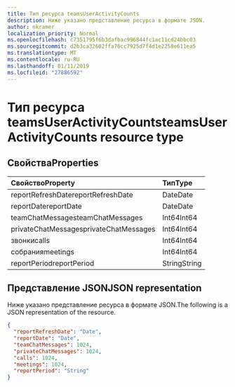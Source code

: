 ```yaml
---
title: Тип ресурса teamsUserActivityCounts
description: Ниже указано представление ресурса в формате JSON.
author: nkramer
localization_priority: Normal
ms.openlocfilehash: c7351795f6b3dafbac996844fc1ac11cd24bbc03
ms.sourcegitcommit: d2b3ca32602ffa76cc7925d7f4d1e2258e611ea5
ms.translationtype: MT
ms.contentlocale: ru-RU
ms.lasthandoff: 01/11/2019
ms.locfileid: "27886592"
---
```

# <a name="teamsuseractivitycounts-resource-type"></a><span data-ttu-id="833a3-103">Тип ресурса teamsUserActivityCounts</span><span class="sxs-lookup"><span data-stu-id="833a3-103">teamsUserActivityCounts resource type</span></span>

## <a name="properties"></a><span data-ttu-id="833a3-104">Свойства</span><span class="sxs-lookup"><span data-stu-id="833a3-104">Properties</span></span>

| <span data-ttu-id="833a3-105">Свойство</span><span class="sxs-lookup"><span data-stu-id="833a3-105">Property</span></span>            | <span data-ttu-id="833a3-106">Тип</span><span class="sxs-lookup"><span data-stu-id="833a3-106">Type</span></span>   |
| :------------------ | :----- |
| <span data-ttu-id="833a3-107">reportRefreshDate</span><span class="sxs-lookup"><span data-stu-id="833a3-107">reportRefreshDate</span></span>   | <span data-ttu-id="833a3-108">Date</span><span class="sxs-lookup"><span data-stu-id="833a3-108">Date</span></span>   |
| <span data-ttu-id="833a3-109">reportDate</span><span class="sxs-lookup"><span data-stu-id="833a3-109">reportDate</span></span>          | <span data-ttu-id="833a3-110">Date</span><span class="sxs-lookup"><span data-stu-id="833a3-110">Date</span></span>   |
| <span data-ttu-id="833a3-111">teamChatMessages</span><span class="sxs-lookup"><span data-stu-id="833a3-111">teamChatMessages</span></span>    | <span data-ttu-id="833a3-112">Int64</span><span class="sxs-lookup"><span data-stu-id="833a3-112">Int64</span></span>  |
| <span data-ttu-id="833a3-113">privateChatMessages</span><span class="sxs-lookup"><span data-stu-id="833a3-113">privateChatMessages</span></span> | <span data-ttu-id="833a3-114">Int64</span><span class="sxs-lookup"><span data-stu-id="833a3-114">Int64</span></span>  |
| <span data-ttu-id="833a3-115">звонки</span><span class="sxs-lookup"><span data-stu-id="833a3-115">calls</span></span>               | <span data-ttu-id="833a3-116">Int64</span><span class="sxs-lookup"><span data-stu-id="833a3-116">Int64</span></span>  |
| <span data-ttu-id="833a3-117">собрания</span><span class="sxs-lookup"><span data-stu-id="833a3-117">meetings</span></span>            | <span data-ttu-id="833a3-118">Int64</span><span class="sxs-lookup"><span data-stu-id="833a3-118">Int64</span></span>  |
| <span data-ttu-id="833a3-119">reportPeriod</span><span class="sxs-lookup"><span data-stu-id="833a3-119">reportPeriod</span></span>        | <span data-ttu-id="833a3-120">String</span><span class="sxs-lookup"><span data-stu-id="833a3-120">String</span></span> |


## <a name="json-representation"></a><span data-ttu-id="833a3-121">Представление JSON</span><span class="sxs-lookup"><span data-stu-id="833a3-121">JSON representation</span></span>

<span data-ttu-id="833a3-122">Ниже указано представление ресурса в формате JSON.</span><span class="sxs-lookup"><span data-stu-id="833a3-122">The following is a JSON representation of the resource.</span></span>

<!-- {
  "blockType": "resource",
  "@odata.type": "microsoft.graph.teamsUserActivityCounts"
} -->

```json
{
  "reportRefreshDate": "Date", 
  "reportDate": "Date", 
  "teamChatMessages": 1024, 
  "privateChatMessages": 1024, 
  "calls": 1024, 
  "meetings": 1024, 
  "reportPeriod": "String"
}
```
